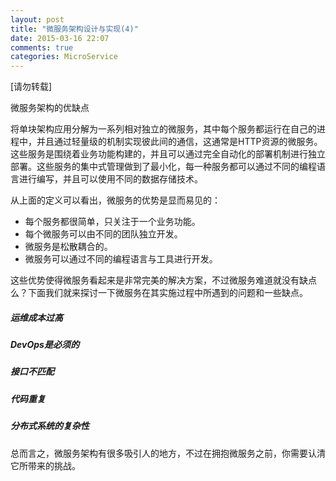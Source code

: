 ```yaml
---
layout: post
title: "微服务架构设计与实现(4)"
date: 2015-03-16 22:07
comments: true
categories: MicroService
---
```


[请勿转载]

微服务架构的优缺点

将单块架构应用分解为一系列相对独立的微服务，其中每个服务都运行在自己的进程中，并且通过轻量级的机制实现彼此间的通信，这通常是HTTP资源的微服务。这些服务是围绕着业务功能构建的，并且可以通过完全自动化的部署机制进行独立部署。这些服务的集中式管理做到了最小化，每一种服务都可以通过不同的编程语言进行编写，并且可以使用不同的数据存储技术。

<!-- More -->

从上面的定义可以看出，微服务的优势是显而易见的：

  - 每个服务都很简单，只关注于一个业务功能。
  - 每个微服务可以由不同的团队独立开发。
  - 微服务是松散耦合的。
  - 微服务可以通过不同的编程语言与工具进行开发。   

这些优势使得微服务看起来是非常完美的解决方案，不过微服务难道就没有缺点么？下面我们就来探讨一下微服务在其实施过程中所遇到的问题和一些缺点。

##### 运维成本过高
##### DevOps是必须的
##### 接口不匹配
##### 代码重复
##### 分布式系统的复杂性


总而言之，微服务架构有很多吸引人的地方，不过在拥抱微服务之前，你需要认清它所带来的挑战。

